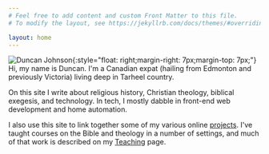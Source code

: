 ```yaml
---
# Feel free to add content and custom Front Matter to this file.
# To modify the layout, see https://jekyllrb.com/docs/themes/#overriding-theme-defaults

layout: home
---
```


<!-- <header class="post-header">
	<h1 class="post-title">Nice to meet you.</h1>
</header>
 -->

![Duncan Johnson]({{site.url}}/images/branding/duncan-white-200x200.jpg){:style="float: right;margin-right: 7px;margin-top: 7px;"} Hi, my name is Duncan. I'm a Canadian expat (hailing from Edmonton and previously Victoria) living deep in Tarheel country. 

On this site I write about religious history, Christian theology, biblical exegesis, and technology. In tech, I mostly dabble in front-end web development and home automation.

I also use this site to link together some of my various online [projects](/projects/). I've taught courses on the Bible and theology in a number of settings, and much of that work is described on my [Teaching](/teaching/) page.